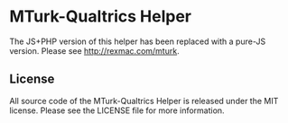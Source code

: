 # MTurk-Qualtrics Helper

The JS+PHP version of this helper has been replaced with a pure-JS version. Please see http://rexmac.com/mturk.

## License

All source code of the MTurk-Qualtrics Helper is released under the MIT license. Please see the LICENSE file for more information.

